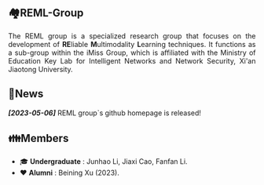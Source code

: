 ## 🏘️REML-Group

<p align='justify'>The REML group is a specialized research group that focuses on the development of <strong>RE</strong>liable <strong>M</strong>ultimodality <strong>L</strong>earning techniques. It functions as a sub-group within the iMiss Group, which is affiliated with the Ministry of Education Key Lab for Intelligent Networks and Network Security, Xi'an Jiaotong University. </p>

## 📰News

**_[2023-05-06]_** REML group`s github homepage is released!

## 👪Members
* 🎓 __Undergraduate__ : Junhao Li, Jiaxi Cao, Fanfan Li.
* ❤️ __Alumni__ : Beining Xu (2023).

